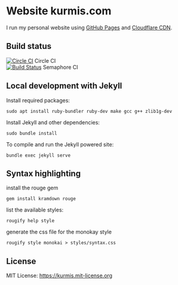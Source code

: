 Website kurmis.com
==================

I run my personal website using [GitHub Pages][ghp] and [Cloudflare CDN][cf].

[ghp]: https://pages.github.com/
[cf]: https://www.cloudflare.com/

Build status
------------

[![Circle CI](https://circleci.com/gh/oliworx/oliworx.github.com.svg?style=svg)](https://circleci.com/gh/oliworx/oliworx.github.com) Circle CI  
[![Build Status](https://semaphoreci.com/api/v1/oliworx/oliworx-github-com/branches/master/shields_badge.svg)](https://semaphoreci.com/oliworx/oliworx-github-com) Semaphore CI

Local development with Jekyll
-----------------------------
Install required packages:
```
sudo apt install ruby-bundler ruby-dev make gcc g++ zlib1g-dev
```

Install Jekyll and other dependencies:
```
sudo bundle install
```

To compile and run the Jekyll powered site: 
```
bundle exec jekyll serve
```

Syntax highlighting
-------------------

install the rouge gem

    gem install kramdown rouge

list the available styles:

    rougify help style
    
generate the css file for the monokay style

    rougify style monokai > styles/syntax.css

License
-------

MIT License: https://kurmis.mit-license.org
